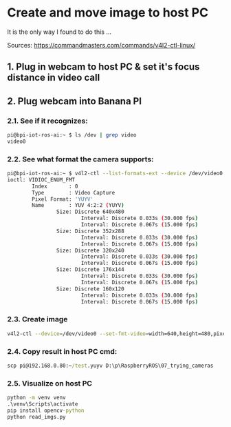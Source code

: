 # Create and move image to host PC
It is the only way I found to do this ...

Sources:
https://commandmasters.com/commands/v4l2-ctl-linux/

## 1. Plug in webcam to host PC & set it's focus distance in video call

## 2. Plug webcam into Banana PI
### 2.1. See if it recognizes:
```bash
pi@bpi-iot-ros-ai:~ $ ls /dev | grep video
video0
```

### 2.2. See what format the camera supports:
```bash
pi@bpi-iot-ros-ai:~ $ v4l2-ctl --list-formats-ext --device /dev/video0
ioctl: VIDIOC_ENUM_FMT
        Index       : 0
        Type        : Video Capture
        Pixel Format: 'YUYV'
        Name        : YUV 4:2:2 (YUYV)
                Size: Discrete 640x480
                        Interval: Discrete 0.033s (30.000 fps)
                        Interval: Discrete 0.067s (15.000 fps)
                Size: Discrete 352x288
                        Interval: Discrete 0.033s (30.000 fps)
                        Interval: Discrete 0.067s (15.000 fps)
                Size: Discrete 320x240
                        Interval: Discrete 0.033s (30.000 fps)
                        Interval: Discrete 0.067s (15.000 fps)
                Size: Discrete 176x144
                        Interval: Discrete 0.033s (30.000 fps)
                        Interval: Discrete 0.067s (15.000 fps)
                Size: Discrete 160x120
                        Interval: Discrete 0.033s (30.000 fps)
                        Interval: Discrete 0.067s (15.000 fps)
```

### 2.3. Create image

```bash
v4l2-ctl --device=/dev/video0 --set-fmt-video=width=640,height=480,pixelformat=YUYV --stream-mmap --stream-to=test.yuyv --stream-count=1
```

### 2.4. Copy result in host PC cmd:
```cmd
scp pi@192.168.0.80:~/test.yuyv D:\p\RaspberryROS\07_trying_cameras
```

### 2.5. Visualize on host PC
```cmd
python -m venv venv
.\venv\Scripts\activate
pip install opencv-python
python read_imgs.py
```